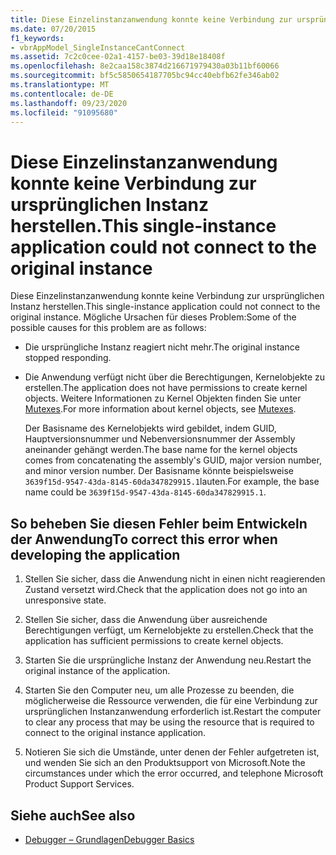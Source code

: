 ```yaml
---
title: Diese Einzelinstanzanwendung konnte keine Verbindung zur ursprünglichen Instanz herstellen.
ms.date: 07/20/2015
f1_keywords:
- vbrAppModel_SingleInstanceCantConnect
ms.assetid: 7c2c0cee-02a1-4157-be03-39d18e18408f
ms.openlocfilehash: 8e2caa158c3874d216671979430a03b11bf60066
ms.sourcegitcommit: bf5c5850654187705bc94cc40ebfb62fe346ab02
ms.translationtype: MT
ms.contentlocale: de-DE
ms.lasthandoff: 09/23/2020
ms.locfileid: "91095680"
---
```

# <a name="this-single-instance-application-could-not-connect-to-the-original-instance"></a><span data-ttu-id="701fe-102">Diese Einzelinstanzanwendung konnte keine Verbindung zur ursprünglichen Instanz herstellen.</span><span class="sxs-lookup"><span data-stu-id="701fe-102">This single-instance application could not connect to the original instance</span></span>

<span data-ttu-id="701fe-103">Diese Einzelinstanzanwendung konnte keine Verbindung zur ursprünglichen Instanz herstellen.</span><span class="sxs-lookup"><span data-stu-id="701fe-103">This single-instance application could not connect to the original instance.</span></span> <span data-ttu-id="701fe-104">Mögliche Ursachen für dieses Problem:</span><span class="sxs-lookup"><span data-stu-id="701fe-104">Some of the possible causes for this problem are as follows:</span></span>  
  
- <span data-ttu-id="701fe-105">Die ursprüngliche Instanz reagiert nicht mehr.</span><span class="sxs-lookup"><span data-stu-id="701fe-105">The original instance stopped responding.</span></span>  
  
- <span data-ttu-id="701fe-106">Die Anwendung verfügt nicht über die Berechtigungen, Kernelobjekte zu erstellen.</span><span class="sxs-lookup"><span data-stu-id="701fe-106">The application does not have permissions to create kernel objects.</span></span> <span data-ttu-id="701fe-107">Weitere Informationen zu Kernel Objekten finden Sie unter [Mutexes](../../standard/threading/mutexes.md).</span><span class="sxs-lookup"><span data-stu-id="701fe-107">For more information about kernel objects, see [Mutexes](../../standard/threading/mutexes.md).</span></span>  
  
     <span data-ttu-id="701fe-108">Der Basisname des Kernelobjekts wird gebildet, indem GUID, Hauptversionsnummer und Nebenversionsnummer der Assembly aneinander gehängt werden.</span><span class="sxs-lookup"><span data-stu-id="701fe-108">The base name for the kernel objects comes from concatenating the assembly's GUID, major version number, and minor version number.</span></span> <span data-ttu-id="701fe-109">Der Basisname könnte beispielsweise `3639f15d-9547-43da-8145-60da347829915.1`lauten.</span><span class="sxs-lookup"><span data-stu-id="701fe-109">For example, the base name could be `3639f15d-9547-43da-8145-60da347829915.1`.</span></span>  
  
## <a name="to-correct-this-error-when-developing-the-application"></a><span data-ttu-id="701fe-110">So beheben Sie diesen Fehler beim Entwickeln der Anwendung</span><span class="sxs-lookup"><span data-stu-id="701fe-110">To correct this error when developing the application</span></span>  
  
1. <span data-ttu-id="701fe-111">Stellen Sie sicher, dass die Anwendung nicht in einen nicht reagierenden Zustand versetzt wird.</span><span class="sxs-lookup"><span data-stu-id="701fe-111">Check that the application does not go into an unresponsive state.</span></span>  
  
2. <span data-ttu-id="701fe-112">Stellen Sie sicher, dass die Anwendung über ausreichende Berechtigungen verfügt, um Kernelobjekte zu erstellen.</span><span class="sxs-lookup"><span data-stu-id="701fe-112">Check that the application has sufficient permissions to create kernel objects.</span></span>  
  
3. <span data-ttu-id="701fe-113">Starten Sie die ursprüngliche Instanz der Anwendung neu.</span><span class="sxs-lookup"><span data-stu-id="701fe-113">Restart the original instance of the application.</span></span>  
  
4. <span data-ttu-id="701fe-114">Starten Sie den Computer neu, um alle Prozesse zu beenden, die möglicherweise die Ressource verwenden, die für eine Verbindung zur ursprünglichen Instanzanwendung erforderlich ist.</span><span class="sxs-lookup"><span data-stu-id="701fe-114">Restart the computer to clear any process that may be using the resource that is required to connect to the original instance application.</span></span>  
  
5. <span data-ttu-id="701fe-115">Notieren Sie sich die Umstände, unter denen der Fehler aufgetreten ist, und wenden Sie sich an den Produktsupport von Microsoft.</span><span class="sxs-lookup"><span data-stu-id="701fe-115">Note the circumstances under which the error occurred, and telephone Microsoft Product Support Services.</span></span>  
  
## <a name="see-also"></a><span data-ttu-id="701fe-116">Siehe auch</span><span class="sxs-lookup"><span data-stu-id="701fe-116">See also</span></span>

- [<span data-ttu-id="701fe-117">Debugger – Grundlagen</span><span class="sxs-lookup"><span data-stu-id="701fe-117">Debugger Basics</span></span>](/visualstudio/debugger/debugger-feature-tour)
